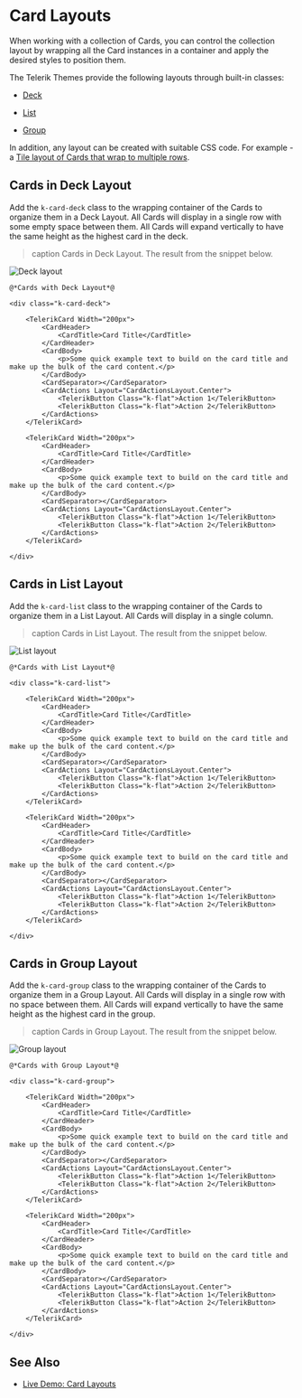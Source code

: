 
# Card Layouts

When working with a collection of Cards, you can control the collection layout by wrapping all the Card instances in a container and apply the desired styles to position them.

The Telerik Themes provide the following layouts through built-in classes:

* [Deck](#cards-in-deck-layout)

* [List](#cards-in-list-layout)

* [Group](#cards-in-group-layout)

In addition, any layout can be created with suitable CSS code. For example - a [Tile layout of Cards that wrap to multiple rows](https://demos.telerik.com/blazor-ui/card/data-cards).

## Cards in Deck Layout

Add the `k-card-deck` class to the wrapping container of the Cards to organize them in a Deck Layout. All Cards will display in a single row with some empty space between them. All Cards will expand vertically to have the same height as the highest card in the deck.

>caption Cards in Deck Layout. The result from the snippet below.

![Deck layout](images/deck-layout-example.png)

````RAZOR
@*Cards with Deck Layout*@

<div class="k-card-deck">

    <TelerikCard Width="200px">
        <CardHeader>
            <CardTitle>Card Title</CardTitle>
        </CardHeader>
        <CardBody>
            <p>Some quick example text to build on the card title and make up the bulk of the card content.</p>
        </CardBody>
        <CardSeparator></CardSeparator>
        <CardActions Layout="CardActionsLayout.Center">
            <TelerikButton Class="k-flat">Action 1</TelerikButton>
            <TelerikButton Class="k-flat">Action 2</TelerikButton>
        </CardActions>
    </TelerikCard>

    <TelerikCard Width="200px">
        <CardHeader>
            <CardTitle>Card Title</CardTitle>
        </CardHeader>
        <CardBody>
            <p>Some quick example text to build on the card title and make up the bulk of the card content.</p>
        </CardBody>
        <CardSeparator></CardSeparator>
        <CardActions Layout="CardActionsLayout.Center">
            <TelerikButton Class="k-flat">Action 1</TelerikButton>
            <TelerikButton Class="k-flat">Action 2</TelerikButton>
        </CardActions>
    </TelerikCard>
    
</div>
````

## Cards in List Layout

Add the `k-card-list` class to the wrapping container of the Cards to organize them in a List Layout. All Cards will display in a single column.

>caption Cards in List Layout. The result from the snippet below.

![List layout](images/list-layout-example.png)

````RAZOR
@*Cards with List Layout*@

<div class="k-card-list">

    <TelerikCard Width="200px">
        <CardHeader>
            <CardTitle>Card Title</CardTitle>
        </CardHeader>
        <CardBody>
            <p>Some quick example text to build on the card title and make up the bulk of the card content.</p>
        </CardBody>
        <CardSeparator></CardSeparator>
        <CardActions Layout="CardActionsLayout.Center">
            <TelerikButton Class="k-flat">Action 1</TelerikButton>
            <TelerikButton Class="k-flat">Action 2</TelerikButton>
        </CardActions>
    </TelerikCard>

    <TelerikCard Width="200px">
        <CardHeader>
            <CardTitle>Card Title</CardTitle>
        </CardHeader>
        <CardBody>
            <p>Some quick example text to build on the card title and make up the bulk of the card content.</p>
        </CardBody>
        <CardSeparator></CardSeparator>
        <CardActions Layout="CardActionsLayout.Center">
            <TelerikButton Class="k-flat">Action 1</TelerikButton>
            <TelerikButton Class="k-flat">Action 2</TelerikButton>
        </CardActions>
    </TelerikCard>
    
</div>
````

## Cards in Group Layout

Add the `k-card-group` class to the wrapping container of the Cards to organize them in a Group Layout. All Cards will display in a single row with no space between them. All Cards will expand vertically to have the same height as the highest card in the group.

>caption Cards in Group Layout. The result from the snippet below.

![Group layout](images/group-layout-example.png)

````RAZOR
@*Cards with Group Layout*@

<div class="k-card-group">

    <TelerikCard Width="200px">
        <CardHeader>
            <CardTitle>Card Title</CardTitle>
        </CardHeader>
        <CardBody>
            <p>Some quick example text to build on the card title and make up the bulk of the card content.</p>
        </CardBody>
        <CardSeparator></CardSeparator>
        <CardActions Layout="CardActionsLayout.Center">
            <TelerikButton Class="k-flat">Action 1</TelerikButton>
            <TelerikButton Class="k-flat">Action 2</TelerikButton>
        </CardActions>
    </TelerikCard>

    <TelerikCard Width="200px">
        <CardHeader>
            <CardTitle>Card Title</CardTitle>
        </CardHeader>
        <CardBody>
            <p>Some quick example text to build on the card title and make up the bulk of the card content.</p>
        </CardBody>
        <CardSeparator></CardSeparator>
        <CardActions Layout="CardActionsLayout.Center">
            <TelerikButton Class="k-flat">Action 1</TelerikButton>
            <TelerikButton Class="k-flat">Action 2</TelerikButton>
        </CardActions>
    </TelerikCard>
    
</div>
````

## See Also

* [Live Demo: Card Layouts](https://demos.telerik.com/blazor-ui/card/layouts)